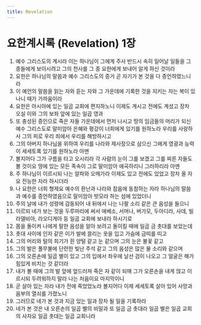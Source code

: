 ```yaml
---
title: Revelation
---
```


# 요한계시록 (Revelation) 1장
1. 예수 그리스도의 계시라 이는 하나님이 그에게 주사 반드시 속히 일어날 일들을 그 종들에게 보이시려고 그의 천사를 그 종 요한에게 보내어 알게 하신 것이라
1. 요한은 하나님의 말씀과 예수 그리스도의 증거 곧 자기가 본 것을 다 증언하였느니라
1. 이 예언의 말씀을 읽는 자와 듣는 자와 그 가운데에 기록한 것을 지키는 자는 복이 있나니 때가 가까움이라
1. 요한은 아시아에 있는 일곱 교회에 편지하노니 이제도 계시고 전에도 계셨고 장차 오실 이와 그의 보좌 앞에 있는 일곱 영과
1. 또 충성된 증인으로 죽은 자들 가운데에서 먼저 나시고 땅의 임금들의 머리가 되신 예수 그리스도로 말미암아 은혜와 평강이 너희에게 있기를 원하노라 우리를 사랑하사 그의 피로 우리 죄에서 우리를 해방하시고
1. 그의 아버지 하나님을 위하여 우리를 나라와 제사장으로 삼으신 그에게 영광과 능력이 세세토록 있기를 원하노라 아멘
1. 볼지어다 그가 구름을 타고 오시리라 각 사람의 눈이 그를 보겠고 그를 찌른 자들도 볼 것이요 땅에 있는 모든 족속이 그로 말미암아 애곡하리니 그러하리라 아멘
1. 주 하나님이 이르시되 나는 알파와 오메가라 이제도 있고 전에도 있었고 장차 올 자요 전능한 자라 하시더라
1. 나 요한은 너희 형제요 예수의 환난과 나라와 참음에 동참하는 자라 하나님의 말씀과 예수를 증언하였음으로 말미암아 밧모라 하는 섬에 있었더니
1. 주의 날에 내가 성령에 감동되어 내 뒤에서 나는 나팔 소리 같은 큰 음성을 들으니
1. 이르되 네가 보는 것을 두루마리에 써서 에베소, 서머나, 버가모, 두아디라, 사데, 빌라델비아, 라오디게아 등 일곱 교회에 보내라 하시기로
1. 몸을 돌이켜 나에게 말한 음성을 알아 보려고 돌이킬 때에 일곱 금 촛대를 보았는데
1. 촛대 사이에 인자 같은 이가 발에 끌리는 옷을 입고 가슴에 금띠를 띠고
1. 그의 머리와 털의 희기가 흰 양털 같고 눈 같으며 그의 눈은 불꽃 같고
1. 그의 발은 풀무불에 단련한 빛난 주석 같고 그의 음성은 많은 물 소리와 같으며
1. 그의 오른손에 일곱 별이 있고 그의 입에서 좌우에 날선 검이 나오고 그 얼굴은 해가 힘있게 비치는 것 같더라
1. 내가 볼 때에 그의 발 앞에 엎드러져 죽은 자 같이 되매 그가 오른손을 내게 얹고 이르시되 두려워하지 말라 나는 처음이요 마지막이니
1. 곧 살아 있는 자라 내가 전에 죽었었노라 볼지어다 이제 세세토록 살아 있어 사망과 음부의 열쇠를 가졌노니
1. 그러므로 네가 본 것과 지금 있는 일과 장차 될 일을 기록하라
1. 네가 본 것은 내 오른손의 일곱 별의 비밀과 또 일곱 금 촛대라 일곱 별은 일곱 교회의 사자요 일곱 촛대는 일곱 교회니라